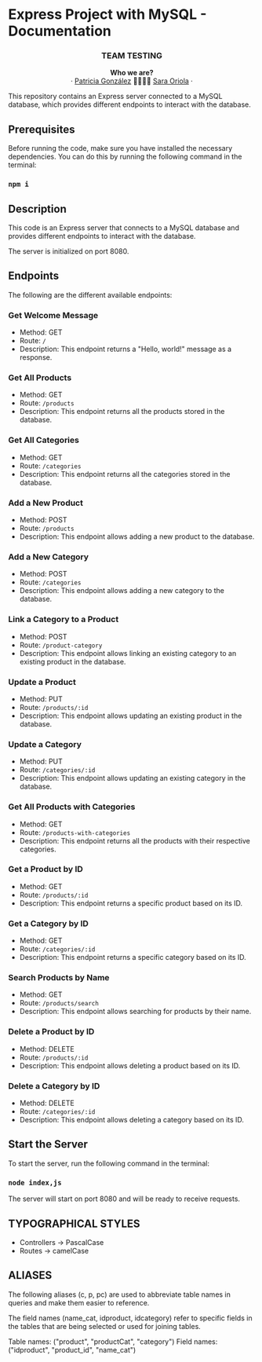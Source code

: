 # Express Project with MySQL - Documentation

<h3 align="center">TEAM TESTING</h3>

<p align="center">
  <a><strong>Who we are?</strong>
  <br />
  ·
  <a href="https://github.com/patrigarcia">Patricia González</a>
  🤜🏽🤛🏽
  <a href="https://github.com/saraoriola">Sara Oriola</a>
  ·
</p>


This repository contains an Express server connected to a MySQL database, which provides different endpoints to interact with the database.

## Prerequisites

Before running the code, make sure you have installed the necessary dependencies. You can do this by running the following command in the terminal:

### `npm i`



## Description

This code is an Express server that connects to a MySQL database and provides different endpoints to interact with the database.

The server is initialized on port 8080.

## Endpoints

The following are the different available endpoints:

### Get Welcome Message

- Method: GET
- Route: `/`
- Description: This endpoint returns a "Hello, world!" message as a response.

### Get All Products

- Method: GET
- Route: `/products`
- Description: This endpoint returns all the products stored in the database.

### Get All Categories

- Method: GET
- Route: `/categories`
- Description: This endpoint returns all the categories stored in the database.

### Add a New Product

- Method: POST
- Route: `/products`
- Description: This endpoint allows adding a new product to the database.

### Add a New Category

- Method: POST
- Route: `/categories`
- Description: This endpoint allows adding a new category to the database.

### Link a Category to a Product

- Method: POST
- Route: `/product-category`
- Description: This endpoint allows linking an existing category to an existing product in the database.

### Update a Product

- Method: PUT
- Route: `/products/:id`
- Description: This endpoint allows updating an existing product in the database.

### Update a Category

- Method: PUT
- Route: `/categories/:id`
- Description: This endpoint allows updating an existing category in the database.

### Get All Products with Categories

- Method: GET
- Route: `/products-with-categories`
- Description: This endpoint returns all the products with their respective categories.

### Get a Product by ID

- Method: GET
- Route: `/products/:id`
- Description: This endpoint returns a specific product based on its ID.

### Get a Category by ID

- Method: GET
- Route: `/categories/:id`
- Description: This endpoint returns a specific category based on its ID.

### Search Products by Name

- Method: GET
- Route: `/products/search`
- Description: This endpoint allows searching for products by their name.

### Delete a Product by ID

- Method: DELETE
- Route: `/products/:id`
- Description: This endpoint allows deleting a product based on its ID.

### Delete a Category by ID

- Method: DELETE
- Route: `/categories/:id`
- Description: This endpoint allows deleting a category based on its ID.

## Start the Server

To start the server, run the following command in the terminal:
### `node index,js`

The server will start on port 8080 and will be ready to receive requests.

## TYPOGRAPHICAL STYLES

- Controllers -> PascalCase
- Routes -> camelCase

## ALIASES

The following aliases (c, p, pc) are used to abbreviate table names in queries and make them easier to reference. 

The field names (name_cat, idproduct, idcategory) refer to specific fields in the tables that are being selected or used for joining tables.

Table names: ("product", "productCat", "category")
Field names: ("idproduct", "product_id", "name_cat")
